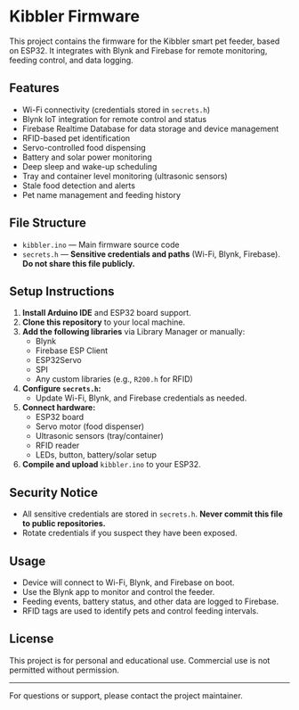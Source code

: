 # Kibbler Firmware

This project contains the firmware for the Kibbler smart pet feeder, based on ESP32. It integrates with Blynk and Firebase for remote monitoring, feeding control, and data logging.

## Features
- Wi-Fi connectivity (credentials stored in `secrets.h`)
- Blynk IoT integration for remote control and status
- Firebase Realtime Database for data storage and device management
- RFID-based pet identification
- Servo-controlled food dispensing
- Battery and solar power monitoring
- Deep sleep and wake-up scheduling
- Tray and container level monitoring (ultrasonic sensors)
- Stale food detection and alerts
- Pet name management and feeding history

## File Structure
- `kibbler.ino` — Main firmware source code
- `secrets.h` — **Sensitive credentials and paths** (Wi-Fi, Blynk, Firebase). **Do not share this file publicly.**

## Setup Instructions
1. **Install Arduino IDE** and ESP32 board support.
2. **Clone this repository** to your local machine.
3. **Add the following libraries** via Library Manager or manually:
   - Blynk
   - Firebase ESP Client
   - ESP32Servo
   - SPI
   - Any custom libraries (e.g., `R200.h` for RFID)
4. **Configure `secrets.h`:**
   - Update Wi-Fi, Blynk, and Firebase credentials as needed.
5. **Connect hardware:**
   - ESP32 board
   - Servo motor (food dispenser)
   - Ultrasonic sensors (tray/container)
   - RFID reader
   - LEDs, button, battery/solar setup
6. **Compile and upload** `kibbler.ino` to your ESP32.

## Security Notice
- All sensitive credentials are stored in `secrets.h`. **Never commit this file to public repositories.**
- Rotate credentials if you suspect they have been exposed.

## Usage
- Device will connect to Wi-Fi, Blynk, and Firebase on boot.
- Use the Blynk app to monitor and control the feeder.
- Feeding events, battery status, and other data are logged to Firebase.
- RFID tags are used to identify pets and control feeding intervals.

## License
This project is for personal and educational use. Commercial use is not permitted without permission.

---

For questions or support, please contact the project maintainer.
